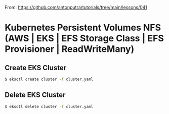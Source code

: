 From: https://github.com/antonputra/tutorials/tree/main/lessons/041
# Kubernetes Persistent Volumes NFS (AWS | EKS | EFS Storage Class | EFS Provisioner | ReadWriteMany)

## Create EKS Cluster
```bash
$ eksctl create cluster -f cluster.yaml
```

## Delete EKS Cluster
```bash
$ eksctl delete cluster -f cluster.yaml
```